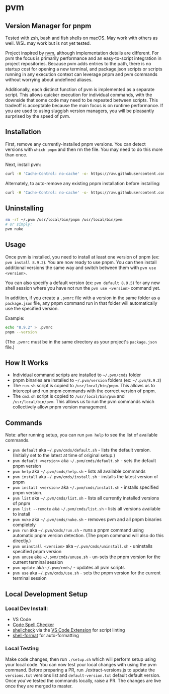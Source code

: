 # pvm
## Version Manager for pnpm

Tested with zsh, bash and fish shells on macOS. May work with others as well. WSL may work but is not yet tested.

Project inspired by [nvm](https://github.com/nvm-sh/nvm), although implementation details are different. For pvm the focus is primarily performance and an easy-to-script integration in project repositories. Because pvm adds entries to the path, there is no startup cost for opening a new terminal, and package.json scripts or scripts running in any execution context can leverage pnpm and pvm commands without worrying about undefined aliases.

Additionally, each distinct function of pvm is implemented as a separate script. This allows quicker execution for individual commands, with the downside that some code may need to be repeated between scripts. This tradeoff is acceptable because the main focus is on runtime performance. If you are used to using sluggish version managers, you will be pleasantly surprised by the speed of pvm.

## Installation

First, remove any currently-installed pnpm versions. You can detect versions with `which pnpm` and then rm the file. You may need to do this more than once.

Next, install pvm:
```sh
curl -H 'Cache-Control: no-cache' -o- https://raw.githubusercontent.com/pkg-mgr/pvm/main/setup.sh | bash
```

Alternately, to auto-remove any existing pnpm installation before installing:
```sh
curl -H 'Cache-Control: no-cache' -o- https://raw.githubusercontent.com/pkg-mgr/pvm/main/setup.sh | NUKE_PNPM=1 bash
```

## Uninstalling

```sh
rm -rf ~/.pvm /usr/local/bin/pnpm /usr/local/bin/pvm
# or simply:
pvm nuke
```

## Usage

Once pvm is installed, you need to install at least one version of pnpm (ex: `pvm install 8.9.2`). You are now ready to use pnpm. You can then install additional versions the same way and switch between them with `pvm use <version>`.

You can also specify a default version (ex: `pvm default 8.9.5`) for any new shell session where you have not run the `pvm use <version>` command yet.

In addition, if you create a `.pvmrc` file with a version in the same folder as a `package.json` file, any pnpm command run in that folder will automatically use the specified version.

Example:
```sh
echo "8.9.2" > .pvmrc
pnpm --version
```
(The `.pvmrc` must be in the same directory as your project's `package.json` file.)

## How It Works
* Individual command scripts are installed to `~/.pvm/cmds` folder
* pnpm binaries are installed to `~/.pvm/version` folders (ex: `~/.pvm/8.9.2`)
* The `run.sh` script is copied to `/usr/local/bin/pnpm`. This allows us to intercept and run pnpm commands with the correct version of pnpm.
* The `cmd.sh` script is copied to `/usr/local/bin/pvm` and `/usr/local/bin/pvm`. This allows us to run the pvm commands which collectively allow pnpm version management.

## Commands
Note: after running setup, you can run `pvm help` to see the list of available commands.
* `pvm default` aka `~/.pvm/cmds/default.sh` - lists the default version. (Initially set to the latest at time of original setup.)
* `pvm default <version>` aka `~/.pvm/cmds/default.sh` - sets the default pnpm version
* `pvm help` aka `~/.pvm/cmds/help.sh` - lists all available commands
* `pvm install` aka `~/.pvm/cmds/install.sh` - installs the latest version of pnpm
* `pvm install <version>` aka `~/.pvm/cmds/install.sh` - installs specified pnpm version.
* `pvm list` aka `~/.pvm/cmds/list.sh` - lists all currently installed versions of pnpm
* `pvm list --remote` aka `~/.pvm/cmds/list.sh` - lists all versions available to install
* `pvm nuke` aka `~/.pvm/cmds/nuke.sh` - removes pvm and all pnpm binaries completely
* `pvm run` aka `~/.pvm/cmds/run.sh` - runs a pnpm command using automatic pnpm version detection. (The pnpm command will also do this directly.)
* `pvm uninstall <version>` aka `~/.pvm/cmds/uninstall.sh` - uninstalls specified pnpm version
* `pvm unuse` aka `~/.pvm/cmds/unuse.sh` - un-sets the pnpm version for the current terminal session
* `pvm update` aka `~/.pvm/cmds/` - updates all pvm scripts
* `pvm use` aka `~/.pvm/cmds/use.sh` - sets the pnpm version for the current terminal session

## Local Development Setup
### Local Dev Install:
* VS Code
* [Code Spell Checker](https://marketplace.visualstudio.com/items?itemName=streetsidesoftware.code-spell-checker)
* [shellcheck](https://github.com/koalaman/shellcheck) via the [VS Code Extension](https://marketplace.visualstudio.com/items?itemName=timonwong.shellcheck) for script linting
* [shell-format](https://marketplace.visualstudio.com/items?itemName=foxundermoon.shell-format) for auto-formatting

### Local Testing
Make code changes, then run `./setup.sh` which will perform setup using your local code. You can now test your local changes with using the pvm command.
Before preparing a PR, run ./extract-versions.js to update the `versions.txt` versions list and `default-version.txt` default default version.
Once you've tested the commands locally, raise a PR. The changes are live once they are merged to master.
